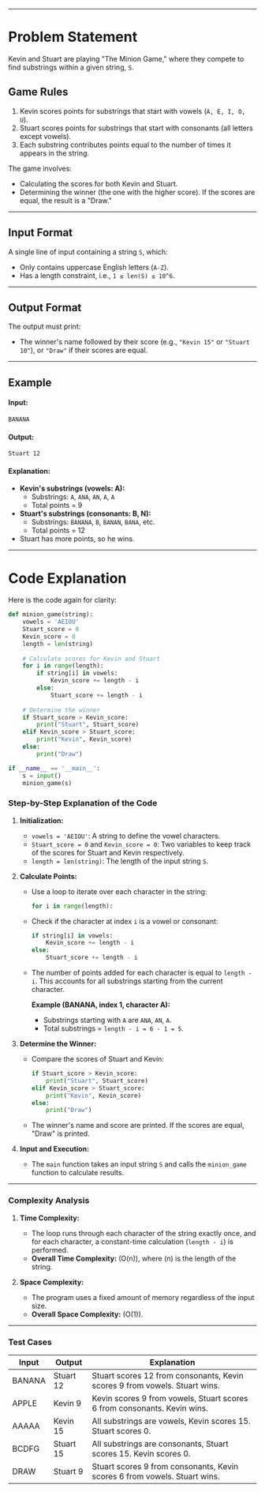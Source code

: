 
---

# **Problem Statement**
Kevin and Stuart are playing "The Minion Game," where they compete to find substrings within a given string, `S`. 

## **Game Rules**
1. Kevin scores points for substrings that start with vowels (`A, E, I, O, U`).
2. Stuart scores points for substrings that start with consonants (all letters except vowels).
3. Each substring contributes points equal to the number of times it appears in the string.

The game involves:
- Calculating the scores for both Kevin and Stuart.
- Determining the winner (the one with the higher score). If the scores are equal, the result is a "Draw."

---

## **Input Format**
A single line of input containing a string `S`, which:
- Only contains uppercase English letters (`A-Z`).
- Has a length constraint, i.e., `1 ≤ len(S) ≤ 10^6`.

---

## **Output Format**
The output must print:
- The winner's name followed by their score (e.g., `"Kevin 15"` or `"Stuart 10"`), or `"Draw"` if their scores are equal.

---

## **Example**
#### Input:
`BANANA`

#### Output:
`Stuart 12`

#### Explanation:
- **Kevin's substrings (vowels: A):**
  - Substrings: `A`, `ANA`, `AN`, `A`, `A`
  - Total points = 9
- **Stuart's substrings (consonants: B, N):**
  - Substrings: `BANANA`, `B`, `BANAN`, `BANA`, etc.
  - Total points = 12
- Stuart has more points, so he wins.

---

# **Code Explanation**

Here is the code again for clarity:

```python
def minion_game(string):
    vowels = 'AEIOU'
    Stuart_score = 0
    Kevin_score = 0
    length = len(string)
    
    # Calculate scores for Kevin and Stuart
    for i in range(length):
        if string[i] in vowels:
            Kevin_score += length - i
        else:
            Stuart_score += length - i
    
    # Determine the winner
    if Stuart_score > Kevin_score:
        print("Stuart", Stuart_score)
    elif Kevin_score > Stuart_score:
        print("Kevin", Kevin_score)
    else:
        print("Draw")

if __name__ == '__main__':
    s = input()
    minion_game(s)
```

### **Step-by-Step Explanation of the Code**

1. **Initialization:**
   - `vowels = 'AEIOU'`: A string to define the vowel characters.
   - `Stuart_score = 0` and `Kevin_score = 0`: Two variables to keep track of the scores for Stuart and Kevin respectively.
   - `length = len(string)`: The length of the input string `S`.

2. **Calculate Points:**
   - Use a loop to iterate over each character in the string:
     ```python
     for i in range(length):
     ```
   - Check if the character at index `i` is a vowel or consonant:
     ```python
     if string[i] in vowels:
         Kevin_score += length - i
     else:
         Stuart_score += length - i
     ```
   - The number of points added for each character is equal to `length - i`. This accounts for all substrings starting from the current character.

     **Example (BANANA, index 1, character A):**
     - Substrings starting with `A` are `ANA`, `AN`, `A`.
     - Total substrings = `length - i = 6 - 1 = 5`.

3. **Determine the Winner:**
   - Compare the scores of Stuart and Kevin:
     ```python
     if Stuart_score > Kevin_score:
         print("Stuart", Stuart_score)
     elif Kevin_score > Stuart_score:
         print("Kevin", Kevin_score)
     else:
         print("Draw")
     ```
   - The winner's name and score are printed. If the scores are equal, "Draw" is printed.

4. **Input and Execution:**
   - The `main` function takes an input string `S` and calls the `minion_game` function to calculate results.

---

### **Complexity Analysis**

1. **Time Complexity:**
   - The loop runs through each character of the string exactly once, and for each character, a constant-time calculation (`length - i`) is performed.
   - **Overall Time Complexity:** \(O(n)\), where \(n\) is the length of the string.

2. **Space Complexity:**
   - The program uses a fixed amount of memory regardless of the input size.
   - **Overall Space Complexity:** \(O(1)\).

---

### **Test Cases**
| **Input**   | **Output**       | **Explanation**                                                                 |
|-------------|------------------|---------------------------------------------------------------------------------|
| BANANA      | Stuart 12        | Stuart scores 12 from consonants, Kevin scores 9 from vowels. Stuart wins.      |
| APPLE       | Kevin 9          | Kevin scores 9 from vowels, Stuart scores 6 from consonants. Kevin wins.       |
| AAAAA       | Kevin 15         | All substrings are vowels, Kevin scores 15. Stuart scores 0.                   |
| BCDFG       | Stuart 15        | All substrings are consonants, Stuart scores 15. Kevin scores 0.               |
| DRAW        | Stuart 9         | Stuart scores 9 from consonants, Kevin scores 6 from vowels. Stuart wins.      |

